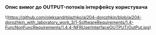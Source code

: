 ### Опис вимог до OUTPUT-потоків інтерфейсу користувача
!(https://github.com/oleksandrblazhko/ai204-dorozhkin/blob/ai204-dorozhkin_with_laboratory_work_3/1-SoftwareRequirements/1.4-FuncNonFuncRequirements/1.4.4-NFRUserInterfaceOUTPUT/OutPut.jpg)
